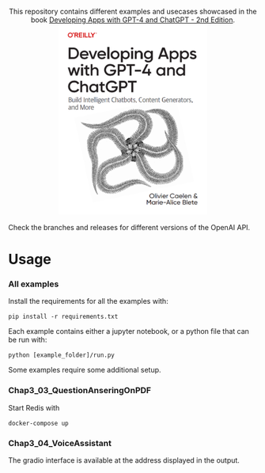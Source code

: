 <p align="center">
This repository contains different examples and usecases showcased in the book <a href="https://appswithgpt.com">Developing Apps with GPT-4 and ChatGPT - 2nd Edition</a>.
<img src="./images/book_cover.png" alt="Book cover" width="300"/>
</p>

Check the branches and releases for different versions of the OpenAI API.

# Usage

### All examples
Install the requirements for all the examples with:

    pip install -r requirements.txt

Each example contains either a jupyter notebook, or a python file that can be run with:

    python [example_folder]/run.py

Some examples require some additional setup.

### Chap3_03_QuestionAnseringOnPDF
Start Redis with

    docker-compose up

### Chap3_04_VoiceAssistant
The gradio interface is available at the address displayed in the output.

